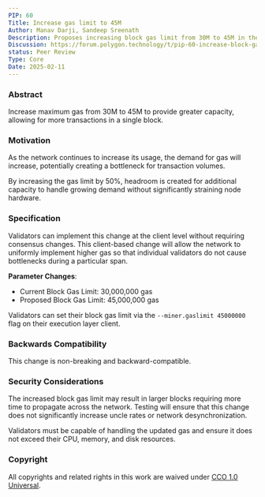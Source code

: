 ```yaml
---
PIP: 60
Title: Increase gas limit to 45M
Author: Manav Darji, Sandeep Sreenath
Description: Proposes increasing block gas limit from 30M to 45M in the Polygon PoS network.
Discussion: https://forum.polygon.technology/t/pip-60-increase-block-gas-limit-to-36m/20610
status: Peer Review
Type: Core
Date: 2025-02-11
---
```


### Abstract
Increase maximum gas from 30M to 45M to provide greater capacity, allowing for more transactions in a single block.

### Motivation
As the network continues to increase its usage, the demand for gas will increase, potentially creating a bottleneck for transaction volumes.

By increasing the gas limit by 50%, headroom is created for additional capacity to handle growing demand without significantly straining node hardware.

### Specification

Validators can implement this change at the client level without requiring consensus changes. This client-based change will allow the network to uniformly implement higher gas so that individual validators do not cause bottlenecks during a particular span. 

**Parameter Changes**:
- Current Block Gas Limit: 30,000,000 gas
- Proposed Block Gas Limit: 45,000,000 gas

Validators can set their block gas limit via the `--miner.gaslimit 45000000` flag on their execution layer client.

### Backwards Compatibility
This change is non-breaking and backward-compatible.

### Security Considerations
The increased block gas limit may result in larger blocks requiring more time to propagate across the network. Testing will ensure that this change does not significantly increase uncle rates or network desynchronization.

Validators must be capable of handling the updated gas and ensure it does not exceed their CPU, memory, and disk resources.

### Copyright

All copyrights and related rights in this work are waived under [CCO 1.0 Universal](https://creativecommons.org/publicdomain/zero/1.0/legalcode).
